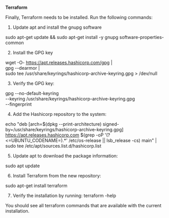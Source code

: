**Terraform**

Finally, Terraform needs to be installed. Run the following commands:
1. Update apt and install the gnupg software

  sudo apt-get update && sudo apt-get install -y gnupg software-properties-common

2. Install the GPG key

  wget -O- https://apt.releases.hashicorp.com/gpg | \
gpg --dearmor | \
sudo tee /usr/share/keyrings/hashicorp-archive-keyring.gpg > /dev/null

3. Verify the GPG key:

  gpg --no-default-keyring \
--keyring /usr/share/keyrings/hashicorp-archive-keyring.gpg \
--fingerprint


4. Add the Hashicorp repository to the system:

  echo "deb [arch=$(dpkg --print-architecture) signed-by=/usr/share/keyrings/hashicorp-archive-keyring.gpg] https://apt.releases.hashicorp.com $(grep -oP '(?<=UBUNTU_CODENAME=).*' /etc/os-release || lsb_release -cs) main" | sudo tee /etc/apt/sources.list.d/hashicorp.list

5. Update apt to download the package information:

  sudo apt update

6. Install Terraform from the new repository:

 sudo apt-get install terraform

7. Verify the installation by running: 
 terraform -help

You should see all terraform commands that are available with the current installation.